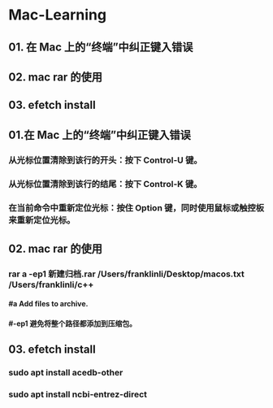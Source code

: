 # Mac-Learning

## 01. 在 Mac 上的“终端”中纠正键入错误
## 02. mac rar 的使用
## 03. efetch install

## 01.在 Mac 上的“终端”中纠正键入错误

### 从光标位置清除到该行的开头：按下 Control-U 键。
### 从光标位置清除到该行的结尾：按下 Control-K 键。
### 在当前命令中重新定位光标：按住 Option 键，同时使用鼠标或触控板来重新定位光标。

## 02. mac rar 的使用

### rar a -ep1 新建归档.rar /Users/franklinli/Desktop/macos.txt /Users/franklinli/c++
#### #a          Add files to archive.
#### #-ep1       避免将整个路径都添加到压缩包。

## 03. efetch install

### sudo apt install acedb-other       
### sudo apt install ncbi-entrez-direct

